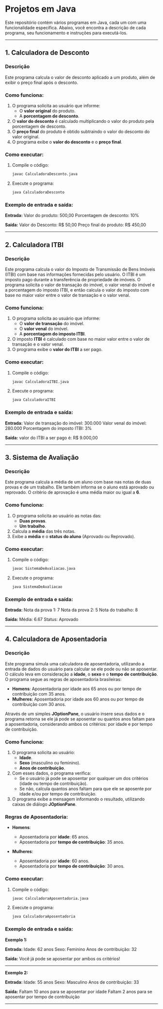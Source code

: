 # Projetos em Java

Este repositório contém vários programas em Java, cada um com uma funcionalidade específica. Abaixo, você encontra a descrição de cada programa, seu funcionamento e instruções para executá-los.

---

## 1. Calculadora de Desconto

### Descrição

Este programa calcula o valor de desconto aplicado a um produto, além de exibir o preço final após o desconto.

### Como funciona:

1. O programa solicita ao usuário que informe:
    - O **valor original** do produto.
    - A **porcentagem de desconto**.
2. O **valor do desconto** é calculado multiplicando o valor do produto pela porcentagem de desconto.
3. O **preço final** do produto é obtido subtraindo o valor do desconto do valor original.
4. O programa exibe o **valor do desconto** e o **preço final**.

### Como executar:

1. Compile o código:

    ```bash
    javac CalculadoraDesconto.java
    ```

2. Execute o programa:

    ```bash
    java CalculadoraDesconto
    ```

### Exemplo de entrada e saída:

**Entrada:**
    Valor do produto: 500,00 Porcentagem de desconto: 10%


**Saída:**
    Valor do Desconto: R$ 50,00 Preço final do produto: R$ 450,00

    
---

## 2. Calculadora ITBI

### Descrição

Este programa calcula o valor do Imposto de Transmissão de Bens Imóveis (ITBI) com base nas informações fornecidas pelo usuário. O ITBI é um imposto pago durante a transferência de propriedade de imóveis. O programa solicita o valor de transação do imóvel, o valor venal do imóvel e a porcentagem do imposto ITBI, e então calcula o valor do imposto com base no maior valor entre o valor de transação e o valor venal.

### Como funciona:

1. O programa solicita ao usuário que informe:
    - O **valor de transação** do imóvel.
    - O **valor venal** do imóvel.
    - A **porcentagem do imposto ITBI**.
2. O imposto **ITBI** é calculado com base no maior valor entre o valor de transação e o valor venal.
3. O programa exibe o **valor do ITBI** a ser pago.

### Como executar:

1. Compile o código:

    ```bash
    javac CalculadoraITBI.java
    ```

2. Execute o programa:

    ```bash
    java CalculadoraITBI
    ```

### Exemplo de entrada e saída:

**Entrada:**
    Valor de transação do imóvel: 300.000 Valor venal do imóvel: 280.000 Porcentagem do imposto ITBI: 3%
    
**Saída:**
     valor do ITBI a ser pago é: R$ 9.000,00

     
---

## 3. Sistema de Avaliação

### Descrição

Este programa calcula a média de um aluno com base nas notas de duas provas e de um trabalho. Ele também informa se o aluno está aprovado ou reprovado. O critério de aprovação é uma média maior ou igual a **6**.

### Como funciona:

1. O programa solicita ao usuário as notas das:
    - **Duas provas**.
    - **Um trabalho**.
2. Calcula a **média** das três notas.
3. Exibe a **média** e o **status do aluno** (Aprovado ou Reprovado).

### Como executar:

1. Compile o código:

    ```bash
    javac SistemaDeAvaliacao.java
    ```

2. Execute o programa:

    ```bash
    java SistemaDeAvaliacao
    ```

### Exemplo de entrada e saída:

**Entrada:**
    Nota da prova 1: 7 Nota da prova 2: 5 Nota do trabalho: 8

    
**Saída:**
    Média: 6.67 Status: Aprovado

    
---

## 4. Calculadora de Aposentadoria

### Descrição

Este programa simula uma calculadora de aposentadoria, utilizando a entrada de dados do usuário para calcular se ele pode ou não se aposentar. O cálculo leva em consideração a **idade**, o **sexo** e o **tempo de contribuição**. O programa segue as regras de aposentadoria brasileiras:

- **Homens**: Aposentadoria por idade aos 65 anos ou por tempo de contribuição com 35 anos.
- **Mulheres**: Aposentadoria por idade aos 60 anos ou por tempo de contribuição com 30 anos.

Através de um simples **JOptionPane**, o usuário insere seus dados e o programa retorna se ele já pode se aposentar ou quantos anos faltam para a aposentadoria, considerando ambos os critérios: por idade e por tempo de contribuição.

### Como funciona:

1. O programa solicita ao usuário:
    - **Idade**.
    - **Sexo** (masculino ou feminino).
    - **Anos de contribuição**.
2. Com esses dados, o programa verifica:
    - Se o usuário já pode se aposentar por qualquer um dos critérios (idade ou tempo de contribuição).
    - Se não, calcula quantos anos faltam para que ele se aposente por idade e/ou por tempo de contribuição.
3. O programa exibe a mensagem informando o resultado, utilizando caixas de diálogo **JOptionPane**.

### Regras de Aposentadoria:

- **Homens**:
  - Aposentadoria por **idade**: 65 anos.
  - Aposentadoria por **tempo de contribuição**: 35 anos.
  
- **Mulheres**:
  - Aposentadoria por **idade**: 60 anos.
  - Aposentadoria por **tempo de contribuição**: 30 anos.

### Como executar:

1. Compile o código:

    ```bash
    javac CalculadoraAposentadoria.java
    ```

2. Execute o programa:

    ```bash
    java CalculadoraAposentadoria
    ```

### Exemplo de entrada e saída:

**Exemplo 1:**

**Entrada:**
    Idade: 62 anos 
    Sexo: Feminino 
    Anos de contribuição: 32

    
**Saída:**
    Você já pode se aposentar por ambos os critérios!

    
---

**Exemplo 2:**

**Entrada:**
    Idade: 55 anos 
    Sexo: Masculino 
    Anos de contribuição: 33

    
**Saída:**
    Faltam 10 anos para se aposentar por idade 
    Faltam 2 anos para se aposentar por tempo de contribuição

    
---


